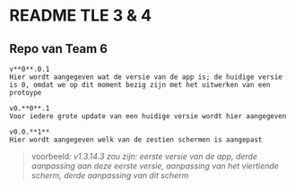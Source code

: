 README TLE 3 & 4
===

Repo van Team 6
---

```
v**0**.0.1
Hier wordt aangegeven wat de versie van de app is; de huidige versie is 0, omdat we op dit moment bezig zijn met het uitwerken van een protoype
```
```
v0.**0**.1
Voor iedere grote update van een huidige versie wordt hier aangegeven
```
```
v0.0.**1**
Hier wordt aangegeven welk van de zestien schermen is aangepast
```
> voorbeeld: *v1.3.14.3 zou zijn: eerste versie van de app, derde aanpassing aan deze eerste versie, aanpassing van het viertiende scherm, derde aanpassing van dit scherm*
